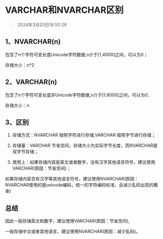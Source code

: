 # VARCHAR和NVARCHAR区别

> 2024年3月20日16:50:26

## 1、NVARCHAR(n)
包含了n个字符可变长度Unicode字符数据,n介于[1,4000]之间，可以为0；

存储大小：n*2

## 2、VARCHAR(n)
包含了n个字符可变长度非Unicode字符数据,n介于[1,8000]之间，可以为0;

存储大小：n

##  3、区别

1. 存储方式：NVARCHAR 按照字符进行存储,VARCHAR 按照字节进行存储；

2. 存储量：VARCHAR 节省空间，存储大小为实际字节长度，而NVARCHAR是双字节存储；

3. 使用上：如果存储内容是英文或者数字，没有汉字其他语言符号，建议使用VARCHAR(原因：节省空间)；

如果存储内容含有汉字等其他语言符号，建议使用NVARCHAR(原因：NVARCHAR使用的是unicode编码，统一的字符编码标准，会减少乱码出现的概率)

## 总结

因此一般存储英文和数字，建议使用VARCHAR(原因：节省空间),

一般存储中文或者其他语言，建议使用NVARCHAR(原因：减少乱码)。